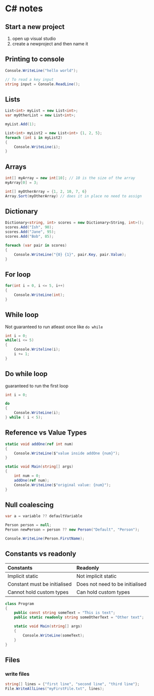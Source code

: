 # C# notes

## Start a new project

1. open up visual studio
2. create a newproject and then name it


##  Printing to console
```C#
Console.WriteLine("hello world");
```

```C#
// To read a key input
string input = Console.ReadLine();
```

## Lists
```C#
List<int> myList = new List<int>;
var myOtherList = new List<int>;

myList.Add(1);
```

```C#
List<int> myList2 = new List<int> {1, 2, 5};
foreach (int i in myList2)
{
	Console.WriteLine(i);
}
```

## Arrays
```C#
int[] myArray = new int[10]; // 10 is the size of the array
myArray[0] = 3;

int[] myOtherArray = {1, 2, 10, 7, 6}
Array.Sort(myOtherArray) // does it in place no need to assign
```

## Dictionary

```C#
Dictionary<string, int> scores = new Dictionary<String, int>();
scores.Add("Ish", 90);
scores.Add("Jane", 95);
scores.Add("Bob", 85);

foreach (var pair in scores)
{
	Console.WriteLine("{0} {1}", pair.Key, pair.Value);
}

```
## For loop

```C#
for(int i = 0, i <= 5, i++)
{
	Console.WriteLine(int);
}
```

## While loop

Not guaranteed to run atleast once like `do while`

```C#
int i = 0;
while(i <= 5)
{
	Console.Writeline(i);
	i += 1;
}
```

## Do while loop

guaranteed to run the first loop

```C#
int i = 0;

do
{
	Console.WriteLine(i);
} while ( i < 5);

```

## Reference vs Value Types

```C#
static void addOne(ref int num)
{
	Console.WriteLine($"value inside addOne {num}");
}

static void Main(string[] args)
{
	int num = 0;
	addOne(ref num);
	Console.WriteLine($"original value: {num}");
}
```

## Null coalescing

```C#
var a = variable ?? defaultVariable
```

```C#
Person person = null;
Person newPerson = person ?? new Person("Default", "Person");

Console.WriteLine(Person.FirstName);
```

## Constants vs readonly

| Constants      | Readonly    |
| :------------- | :---------- |
| Implicit static| Not implicit static |
| Constant must be initialised | Does not need to be initialised |
| Cannot hold custom types | Can hold custom types |

```C#
class Program
{
	public const string someText = "This is text";
	public static readonly string someOtherText = "Other text";

	static void Main(string[] args)
	{
		Console.WriteLine(someText);
	}
}
```

## Files

### write files
```C#
string[] lines = {"first line", "second line", "third line"};
File.WriteAllLines("myFirstFile.txt", lines);
```